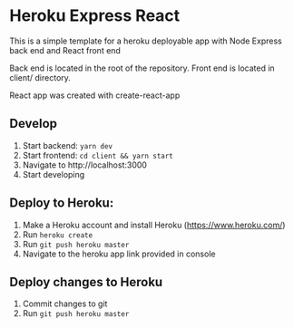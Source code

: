 # Heroku Express React

This is a simple template for a heroku deployable app with Node Express back end and React front end

Back end is located in the root of the repository.
Front end is located in client/ directory.

React app was created with create-react-app

## Develop

1. Start backend: ```yarn dev```
2. Start frontend: ```cd client && yarn start```
3. Navigate to http://localhost:3000
4. Start developing

## Deploy to Heroku:

1. Make a Heroku account and install Heroku (https://www.heroku.com/)
2. Run ```heroku create```
3. Run ```git push heroku master```
4. Navigate to the heroku app link provided in console

## Deploy changes to Heroku

1. Commit changes to git
2. Run ```git push heroku master```
